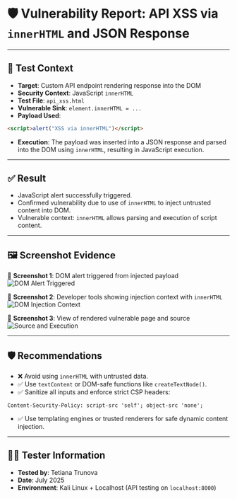 # 🛡️ Vulnerability Report: API XSS via `innerHTML` and JSON Response

---

## 🧪 Test Context

- **Target**: Custom API endpoint rendering response into the DOM
- **Security Context**: JavaScript `innerHTML`
- **Test File**: `api_xss.html`
- **Vulnerable Sink**: `element.innerHTML = ...`
- **Payload Used**:
```html
<script>alert("XSS via innerHTML")</script>
```
- **Execution**: The payload was inserted into a JSON response and parsed into the DOM using `innerHTML`, resulting in JavaScript execution.

---

## ✅ Result

- JavaScript alert successfully triggered.
- Confirmed vulnerability due to use of `innerHTML` to inject untrusted content into DOM.
- Vulnerable context: `innerHTML` allows parsing and execution of script content.

---

## 🖼️ Screenshot Evidence

📸 **Screenshot 1**: DOM alert triggered from injected payload  
![DOM Alert Triggered](./api-xss-innerHTML-1.png)

📸 **Screenshot 2**: Developer tools showing injection context with `innerHTML`  
![DOM Injection Context](./api-xss-innerHTML-2.png)

📸 **Screenshot 3**: View of rendered vulnerable page and source  
![Source and Execution](./api-xss-innerHTML-3.png)

---

## 🛡️ Recommendations

- ❌ Avoid using `innerHTML` with untrusted data.
- ✅ Use `textContent` or DOM-safe functions like `createTextNode()`.
- ✅ Sanitize all inputs and enforce strict CSP headers:
```http
Content-Security-Policy: script-src 'self'; object-src 'none';
```
- ✅ Use templating engines or trusted renderers for safe dynamic content injection.

---

## 👩‍💻 Tester Information

- **Tested by**: Tetiana Trunova  
- **Date**: July 2025  
- **Environment**: Kali Linux + Localhost (API testing on `localhost:8000`)
